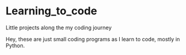 # Learning_to_code
Little projects along the my coding journey

Hey, these are just small coding programs as I learn to code, mostly in Python.
